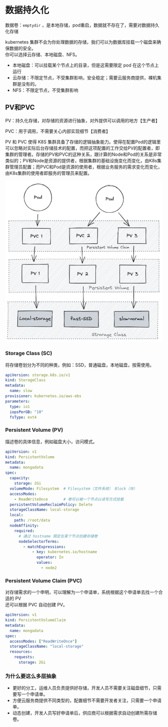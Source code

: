 # 数据持久化

数据卷：`emptydir` ，是本地存储，pod重启，数据就不存在了，需要对数据持久化存储

kubernetes 集群不会为你处理数据的存储，我们可以为数据库挂载一个磁盘来确保数据的安全。  
你可以选择云存储、本地磁盘、NFS。

-   本地磁盘：可以挂载某个节点上的目录，但是这需要限定 pod 在这个节点上运行
-   云存储：不限定节点，不受集群影响，安全稳定；需要云服务商提供，裸机集群是没有的。
-   NFS：不限定节点，不受集群影响

## PV和PVC

PV：持久化存储，对存储的资源进行抽象，对外提供可以调用的地方【生产者】

PVC：用于调用，不需要关心内部实现细节【消费者】

PV 和 PVC 使得 K8S 集群具备了存储的逻辑抽象能力。使得在配置Pod的逻辑里可以忽略对实际后台存储技术的配置，而把这项配置的工作交给PV的配置者，即集群的管理者。存储的PV和PVC的这种关系，跟计算的Node和Pod的关系是非常类似的；PV和Node是资源的提供者，根据集群的基础设施变化而变化，由K8s集群管理员配置；而PVC和Pod是资源的使用者，根据业务服务的需求变化而变化，由K8s集群的使用者即服务的管理员来配置。

![](https://raw.githubusercontent.com/Swiftie13st/Figurebed/main/img/202305262228096.png)


### Storage Class (SC)

将存储卷划分为不同的种类，例如：SSD，普通磁盘，本地磁盘，按需使用。

```yml
apiVersion: storage.k8s.io/v1
kind: StorageClass
metadata:
  name: slow
provisioner: kubernetes.io/aws-ebs
parameters:
  type: io1
  iopsPerGB: "10"
  fsType: ext4
```

### Persistent Volume (PV)

描述卷的具体信息，例如磁盘大小，访问模式。

```yml
apiVersion: v1
kind: PersistentVolume
metadata:
  name: mongodata
spec:
  capacity:
    storage: 2Gi
  volumeMode: Filesystem  # Filesystem（文件系统） Block（块）
  accessModes:
    - ReadWriteOnce       # 卷可以被一个节点以读写方式挂载
  persistentVolumeReclaimPolicy: Delete
  storageClassName: local-storage
  local:
    path: /root/data
  nodeAffinity:
    required:
      # 通过 hostname 限定在某个节点创建存储卷
      nodeSelectorTerms:
        - matchExpressions:
            - key: kubernetes.io/hostname
              operator: In
              values:
                - node2
```

### Persistent Volume Claim (PVC)

对存储需求的一个申明，可以理解为一个申请单，系统根据这个申请单去找一个合适的 PV  
还可以根据 PVC 自动创建 PV。

```yml
apiVersion: v1
kind: PersistentVolumeClaim
metadata:
  name: mongodata
spec:
  accessModes: ["ReadWriteOnce"]
  storageClassName: "local-storage"
  resources:
    requests:
      storage: 2Gi
```

### 为什么要这么多层抽象

-   更好的分工，运维人员负责提供好存储，开发人员不需要关注磁盘细节，只需要写一个申请单。
-   方便云服务商提供不同类型的，配置细节不需要开发者关注，只需要一个申请单。
-   动态创建，开发人员写好申请单后，供应商可以根据需求自动创建所需存储卷。